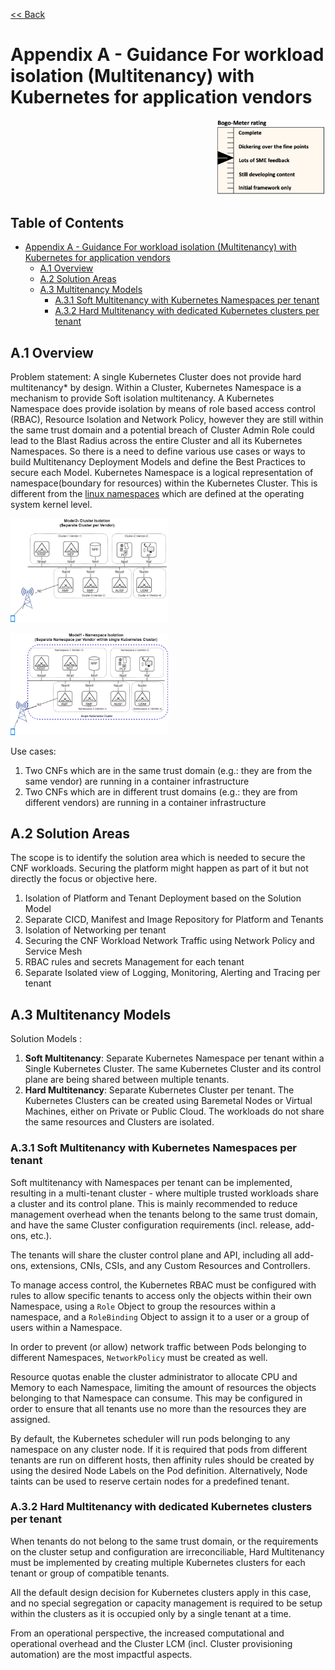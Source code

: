 [<< Back](../../kubernetes)

# Appendix A - Guidance For workload isolation (Multitenancy) with Kubernetes for application vendors

<p align="right"><img src="../figures/bogo_lsf.png" alt="scope" title="Scope" width="35%"/></p>

## Table of Contents <!-- omit in toc -->

- [Appendix A - Guidance For workload isolation (Multitenancy) with Kubernetes for application vendors](#appendix-a---guidance-for-workload-isolation-multitenancy-with-kubernetes-for-application-vendors)
  - [A.1 Overview](#a1-overview)
  - [A.2 Solution Areas](#a2-solution-areas)
  - [A.3 Multitenancy Models](#a3-multitenancy-models)
    - [A.3.1 Soft Multitenancy with Kubernetes Namespaces per tenant](#a31-soft-multitenancy-with-kubernetes-namespaces-per-tenant)
    - [A.3.2 Hard Multitenancy with dedicated Kubernetes clusters per tenant](#a32-hard-multitenancy-with-dedicated-kubernetes-clusters-per-tenant)

## A.1 Overview

Problem statement: A single Kubernetes Cluster does not provide hard multitenancy* by design. Within a Cluster, Kubernetes Namespace is a mechanism to provide Soft isolation multitenancy.
A Kubernetes Namespace does provide isolation by means of role based access control (RBAC), Resource Isolation and Network Policy, however they are still within the same trust domain and a potential breach of Cluster Admin Role could lead to the Blast Radius across the entire Cluster and all its Kubernetes Namespaces.
So there is a need to define various use cases or ways to build Multitenancy Deployment Models and define the Best Practices to secure each Model.
Kubernetes Namespace is a logical representation of namespace(boundary for resources) within the Kubernetes Cluster.
This is different from the [linux namespaces](https://en.wikipedia.org/wiki/Linux_namespaces) which are defined at the operating system kernel level.

<p align="left"><img src="../figures/Model2-cluster-isolation.png" alt="scope" title="Scope" width="50%"/></p>
<p align="left"><img src="../figures/Model1-ns.png" alt="scope" title="Scope" width="50%"/></p>

Use cases:

1. Two CNFs which are in the same trust domain (e.g.: they are from the same vendor) are running in a container infrastructure
2. Two CNFs which are in different trust domains (e.g.: they are from different vendors) are running in a container infrastructure

## A.2 Solution Areas

The scope is to identify the solution area which is needed to secure the CNF workloads. Securing the platform might happen as part of it but not directly the focus or objective here.

1. Isolation of Platform and Tenant Deployment based on the Solution Model
2. Separate CICD, Manifest and Image Repository for Platform and Tenants
3. Isolation of Networking per tenant
4. Securing the CNF Workload Network Traffic using Network Policy and Service Mesh
5. RBAC rules and secrets Management for each tenant
6. Separate Isolated view of Logging, Monitoring, Alerting and Tracing per tenant

## A.3 Multitenancy Models

Solution Models :

1. **Soft Multitenancy**: Separate Kubernetes Namespace per tenant within a Single Kubernetes Cluster. The same Kubernetes Cluster and its control plane are being shared between multiple tenants.
2. **Hard Multitenancy**: Separate Kubernetes Cluster per tenant.
The Kubernetes Clusters can be created using Baremetal Nodes or Virtual Machines, either on Private or Public Cloud.
The workloads do not share the same resources and Clusters are isolated.

### A.3.1 Soft Multitenancy with Kubernetes Namespaces per tenant

Soft multitenancy with Namespaces per tenant can be implemented, resulting in a multi-tenant cluster - where multiple trusted workloads share a cluster and its control plane.
This is mainly recommended to reduce management overhead when the tenants belong to the same trust domain, and have the same Cluster configuration requirements (incl. release, add-ons, etc.).

The tenants will share the cluster control plane and API, including all add-ons, extensions, CNIs, CSIs, and any Custom Resources and Controllers.

To manage access control, the Kubernetes RBAC must be configured with rules to allow specific tenants to access only the objects within their own Namespace, using a `Role` Object to group the resources within a namespace, and a `RoleBinding` Object to assign it to a user or a group of users within a Namespace.

In order to prevent (or allow) network traffic between Pods belonging to different Namespaces, `NetworkPolicy` must be created as well.

Resource quotas enable the cluster administrator to allocate CPU and Memory to each Namespace, limiting the amount of resources the objects belonging to that Namespace can consume. This may be configured in order to ensure that all tenants use no more than the resources they are assigned.

By default, the Kubernetes scheduler will run pods belonging to any namespace on any cluster node. If it is required that pods from different tenants are run on different hosts, then affinity rules should be created by using the desired Node Labels on the Pod definition. Alternatively, Node taints can be used to reserve certain nodes for a predefined tenant.

### A.3.2 Hard Multitenancy with dedicated Kubernetes clusters per tenant

When tenants do not belong to the same trust domain, or the requirements on the cluster setup and configuration are irreconciliable, Hard Multitenancy must be implemented by creating multiple Kubernetes clusters for each tenant or group of compatible tenants.

All the default design decision for Kubernetes clusters apply in this case, and no special segregation or capacity management is required to be setup within the clusters as it is occupied only by a single tenant at a time.

From an operational perspective, the increased computational and operational overhead and the Cluster LCM (incl. Cluster provisioning automation) are the most impactful aspects.
